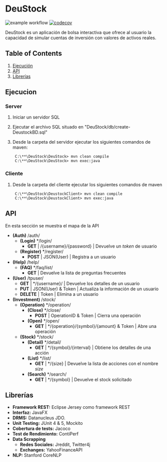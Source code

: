 # DeuStock 

![example workflow](https://github.com/futotta-risu/DeuStock/actions/workflows/maven.yml/badge.svg)
[![codecov](https://codecov.io/gh/futotta-risu/DeuStock/branch/main/graph/badge.svg?token=1PB4Q43DD5)](https://codecov.io/gh/futotta-risu/DeuStock)

DeuStock es un aplicación de bolsa interactiva que ofrece al usuario la capacidad de simular cuentas de inversión con valores de activos reales.


## Table of Contents
1. [Ejecución](#Ejecucion)
2. [API](#API)
3. [Librerías](#Librerias)

## Ejecucion 


### Server
1. Iniciar un servidor SQL
2. Ejecutar el archivo SQL situado en "DeuStock/db/create-DeustockBD.sql"
3. Desde la carpeta del servidor ejecutar los siguientes comandos de maven:
   
        C:\**\DeuStock\DeuStock> mvn clean compile
        C:\**\DeuStock\DeuStock> mvn exec:java

### Cliente

1. Desde la carpeta del cliente ejecutar los siguientes comandos de maven

        C:\**\DeuStock\DeustockClient> mvn clean compile
        C:\**\DeuStock\DeustockClient> mvn exec:java


## API

En esta sección se muestra el mapa de la API

* **(Auth)** /auth/
    * **(Login)** */login/
      * **GET** |  /{username}/{password} | Devuelve un _token_ de usuario 
    * **(Register)** */register/ 
      * **POST** | JSON(User) |  Registra a un usuario
* **(Help)** /help/
    * **(FAQ)** */faq/list/
        * **GET** | Devuelve la lista de preguntas frecuentes
* **(User)** /tpuser/
    * **GET** | */{username}/ | Devuelve los detalles de un usuario
    * **PUT** | JSON(User) & Token | Actualiza la información de un usuario 
    * **DELETE** | Token | Elimina a un usuario
* **(Investment)** /stock/
    * **(Operation)** */operation/
        * **(Close)** */close/
            * **POST** | OperationID & Token | Cierra una operación
        * **(Open)** */open/
            * **GET** | */{operation}/{symbol}/{amount} & Token | Abre una operación
    * **(Stock)** */stock/
        * **(Detail)** */detail/
            * **GET** | */{symbol}/{interval} | Obtiene los detalles de una acción
        * **(List)** */list/
            * **GET** | */{size} | Devuelve la lista de acciones con el nombre _size_
        * **(Search)** */search/
            * **GET** | */{symbol} | Devuelve el stock solicitado

## Librerías
* **Framework REST:** Eclipse Jersey como framework REST
* **Interfaz:** JavaFX
* **DRMS:** Datanucleus JDO.
* **Unit Testing:** JUnit 4 & 5, Mockito
* **Cobertura de tests:** Jacoco
* **Test de Rendimiento:** ContiPerf
* **Data Scrapping** 
    * **Redes Sociales:** Jreddit, Twitter4j
    * **Exchanges:**  YahooFinanceAPI
* **NLP:** Stanford CoreNLP

  

